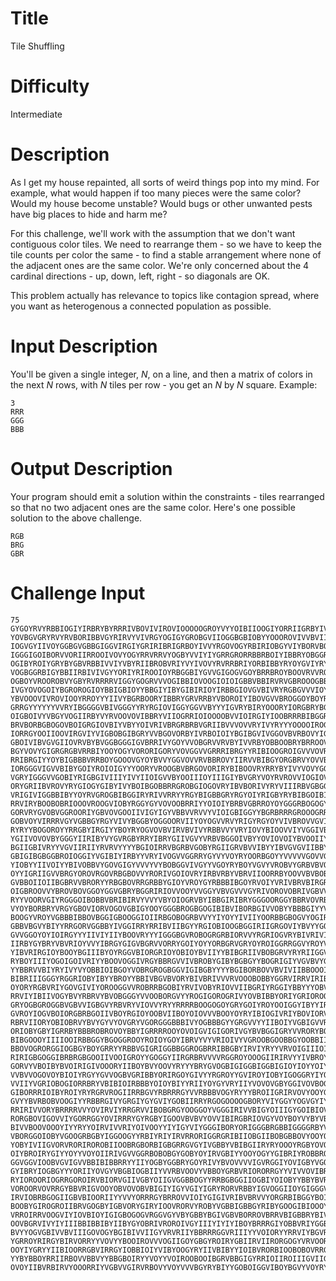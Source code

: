 # Title

Tile Shuffling

# Difficulty 

Intermediate

# Description

As I get my house repainted, all sorts of weird things pop into my mind. For example, what would happen if too many pieces were the same color? Would my house become unstable? Would bugs or other unwanted pests have big places to hide and harm me? 

For this challenge, we'll work with the assumption that we don't want contiguous color tiles. We need to rearrange them - so we have to keep the tile counts per color the same - to find a stable arrangement where none of the adjacent ones are the same color. We're only concerned about the 4 cardinal directions - up, down, left, right - so diagonals are OK. 

This problem actually has relevance to topics like contagion spread, where you want as heterogenous a connected population as possible. 

# Input  Description

You'll be given a single integer, *N*, on a line, and then a matrix of colors in the next *N* rows, with *N* tiles per row - you get an *N* by *N* square. Example:

    3
    RRR
    GGG
    BBB

# Output Description

Your program should emit a solution within the constraints - tiles rearranged so that no two adjacent ones are the same color. Here's one possible solution to the above challenge. 

    RGB
    BRG
    GBR

# Challenge Input

    75
    GYGOYRVYRBBIOGIYIRBRYBYRRRIVBOVIVIROVIOOOOOGROYVYYOIBIIOOGIYORRIIGRBYIVYOI
    YOVBGVGRYRVYRVBORIBBVGYRIRVYVIVRGYOGIGYGROBGVIIOGGBGBIOBYYOOOROVIVVBVIIRBY
    IOGVGYIIVOYGGBGVGBBGIGGVIRGIYGRIRIBRIGRBOYIVVYRGOVOGYRBIRIOBGYVIYBORVBOVIB
    IGGGIGOIBORVVORIIRROOIVOVYOGYRRVRRVYOGBYVVIYIYGRRGRORRBBRBOIYIBBRYOBGGRRBR
    OGIBYROIYGRYBYGBVRBBIVVIYVBYRIIBROBVRIYVYIVOVYRVRRBRIYORBIBBYRYOYGVIYRYROY
    VOGBGGRBIGYBBIIRBIVIVGYYORIYRIROOIOYRBGGBIYGVVGIGOGVGOYBRRBROYBOOVRVVROBYI
    OGBOYVROOROBVYGBYRVRRRRVIGGYGOGRVVVOGIBBIOVOOGIOIOIGBBVBBIRVRVGBROOOGBBRIY
    IVGYOVOGOIYBGROROGIOYBBIGBIOYYBBGIYIBYGIBIRIOYIRBBGIOVGVBIVRYRGBGVVVIOYVGI
    YBVOOOVIVROVIOOYRROYYYIIVYBGRBOORYIBBRYGRVRRBYVBOROIYIBOVGVVBROGGOYBOYRVOR
    GRRGYYYYYYVVRYIBGGGGVBIVGGGYYRYRGIOVIGGYGGVVBYYYIGVRYBIRYOOORYIORGBRYBGGGR
    OIGBOIVYVBGYVOGIIRBYVYRVOOVOVIBBRYVIIOGRRIOIOOOOBVVIOIRGIYIOOBRRRBIBGGRYRY
    BRVBORBGBOGOVBOIGRGIOVBIYVBYYOIVRIVBRGRBRBVGRIIBVVVOVVRYIVYRYYYOOOOIROGYRV
    IORRGYOOIIOOVIRGVIYVIGBOBGIBGRYVVBGOVORBYIVRBOIOIYBGIBGVIVGGOVBVRBOVYIGBIO
    GBOIVIBVGVGIIOVRVBYBVGGBGGGIGVBRRIVYGOYVVOBGRVVRVBYIVVRBYOBBOOBRYBRROOVRGO
    BGYVOVYGIGRGRGBVRRBIYOOYOGYVORORIGORYVOVGGVVGRRRIBRGYYRIBIOOGROIGVVVOVROBI
    RRIBRGIYYOYBIGBBBVRRBOYGOOOVGYOYBVVYGGVOVVRVBBROVYIIRVVBIBGYORGBRVYOVVBRIR
    IORGGGVIGVVBIBYGOIYROIOIGYYYOORYVROOGBVBRGOVORIRYBIBOOVRYRRYBYIVYVOVYGGGIG
    VGRYIGGGVVGOBIYRIGBGIVIIIYIVYIIOIGVVBYOOIIIOYIIIGIYBVGRYVOYRVROVVIOGIOVOVY
    ORYGRIIBVROVYRYGIOGYGIBYIVYBOIBGOBBRRGROBGIOGOVRYIBVBORIVYRYVIIIRBVGBGGBOO
    VRIGIVIGGBBIBYYOYRVGROGBIBGGIRYRIVVRRYYRGYBIGBBGRYRGYOIYRIGBYRYBIBGOIBIVOY
    RRVIRYBOOBOBRIOOOVROOGVIOBYRGGYGYVOVOOBRRIYYOIOIYBRBVGBRROYOYGGGRBOGOGYYIY
    GORVRYGVOBVGGROORIYGBVOVGOOIIVIGYIGYVBBVVRVVYVIOIGBIGGYYBGRBRRRGROOOGRRVRG
    GOBVOYVIRRRVGYVGBBGYRGYVIVYBGGBYOGGOORVIIYOYOGVVRVYRIGYRGYOYVIVBROVVGVIOVR
    RYRYYBOGOROYYRRGBYIRGIYYBOYRYOGVOVBVIRVBVIVYRBBVVYVRYIOVYBIOOVVIYVGGIVBOGB
    YGIIVOVOVBYGGGYIIRIBYVYGVRGBYRRYIBRYGIIVGVYVRBVBGGOIVBYYOVIOVOIYBVOOIIYBGB
    BGIIGBIVRYYVGVIIRIIYRVRVYYYYBGIOIRRVBGRBVGOBYRGIIGRVBVVIBYYIBVGVGVIIBBYBVR
    GBIGIBGBGGBROIOGGIYVGIBIYIRBYYVRYIVOGVVGGRRYGYVYVOYRYOORBGOYYVVVVVGOVVGBIO
    YIOBYYIIVOIYYBIVOBBVYGOVGIGYVVVYVYBOBGGVIVGYYVGOYRYBOYVGVYVROBVYGRBVBVOIRV
    OYYIGRIIGVVBRGYOROVRGOVRBGBOVVYRORIVGOIOVRYIRBVRBYVBRVIIOORRBYOOVVBVBOBBOO
    GVBBOIIOIIBGBRVVBRORYYRBGBOVRRGRBBYGIOYVROYGYRBBBIBGOYRVOIYVRIVBRVBIRGROII
    OIGBROOVVYBROVBOVGGOYGGVGBRYBGGRIRIOVVOOYVVGGYVBVGVVVGYRIVOROVOBRIVGBVVRVG
    RYYVOORVGIYRGGGOIBOBBVBRIBIRVYVVYVBYOIOGRVBYIBBGIRIBRYGGGOORGGYBBRVOVRBGBG
    VYOYBORBRYVRGYGBOVIORVOGOVGBIGYOOYGGGBROGBGOGIBIBVIBORBGIVVOBYYBBBGIYYVGBI
    BOOGYVROYVGBBBIBBOVBGGIGBOOGGIOIIRBGOBOGRBVVYYIYOYYIVIIYOORBBGBOGVYOGIRYYR
    GBBVBGVYBIYYRRGORVGGBBYIVGGIRRYRRIBVIIBGYYRGIOBIOOGBGGIRIIGRGOVIYBVYYGOIOI
    GVVGGOYOYIOIRGYYYIIVIYIIYBOOVRYYYIGGGBGVROBOGRGRBIORVVYRGRIOGVRYBIVRIVIRVR
    IIRBYGYBRYVBVRIOYVVYIBRGYGIGVBGRVVORRYGOIYOYYORBGRVGRYOYROIGGRRGGVYROYVVVO
    YIBVRIRGIOYBOOYBGIIIBYOYRGGVBIORGRIOYOBIOYBVIIYYBIBGRIIVBOBGRVYRYRIIGGVIGR
    RYBOYIIIYOGOIGOIVRIYYBOOVOGGIVRGYBBRGVVIVBROBYGIBYBGBGYYBOGRIGIYVGVBVYGOVO
    YYBBRVVBIYRYIVYVYOBBIOIBGOYVOBRGROGBGGVIGIBGBYYYYBGIBORBOVVBVIVIIBBOOOIOIR
    BIBRIIIGGGYRGGRIOBYIBYYBROYYBBIVBGVBVORYBIVBRIVVVRVOOOBOBBYGGRVIRRVIRIBOGG
    OYORYRGBVRIYGOVGIVIYOROOGGVVROBRRBGOBIYRVIVOBYRIOVVIIBGRIYRGGIYBBYYYOBVYVB
    RRVIYIBIIVOGYBVYRBRVYBVOBGGGYVVOOBORGVYYROGIGOROGRIVYOVBIBBYORIYGRIOROOIYB
    GRYOGBGROGGBVGBVVIGBGVYRBVRYVIOVVYRYYRRRRBOOGOGOYGRYGOIYROYOOIGGYIBYYIRGGV
    GVROYIOGVBOIORGBRBGOIIVBOYRGIOYOOBVIIBOYOIOVVVBOOYOYRYIBIOGIVRIYBOVIORVBOY
    RBRVIIORYOBIOBRVYBVYGYVYOVGRYVGORGGGBBBIVYOGBBBGYYGRGVVYYIIBOIYVGBIGVVRBRB
    ORIOBYGBYIGRRBYBBBROBROVOYBBYIGRRRROOYOVOIGVIGIGORIVGYBVBGGIGRYVVRORYBOIVY
    BIBGOOOYIIIIOOIRBBGGYBGOGGROOYROIOYGOYIBRVYVYVRIOIVYVGROOBGOOBBGYOOBBIIIRI
    BBOVOGRORGGIOGBGYBOYGRRYYRBBVGIGRIGGBBGGROGBRRIBBGBYIRVIYRYYVRVOIGIIIOIOGO
    RIRIGBGOGGIBRBRGBGOOIIVOOIGROYYGOGGYIIRGRBRVVVVRGGROYOOOGIIRIRVYYIVBROYIRB
    GORVYVBOIBYBVOIRIGIVOOORYIIBOYBVYOOVYRYYYBRYGVOGBIGIGGBIGGBIGIOYIOYYOIYOIO
    VVBVVOGOVOYBIOIYRGYYGVVOGBVGRIBBYORIRGOYGIVYYRGROYYGVIROYIOBYIGOGGRYIYOGIB
    VVIIYVGRIOBOGIORRBRYVBIBIOIRBBBYOIOYBIYYRIIYOYGYVRYIIYVOVOVGBYGGIVOVBOGYGY
    GIBORRRIOIBYROIYRYRGRVROGIIRRBGVYRBRRRGYVVRBBBVOGYRYYYBROIIGRIRVOVYOOYGBGV
    GVYYBVRBOBVOOGIYYRBBRGIVYGRGIYGYGVIYGOBIIRRYRGOGOOOOGBORYVIYGGYYOGVGYIYOOI
    RRIRIVVORYBRRRRVVYOVIRVIYRRGRVVIBOBGRGYOOGGOYVGGGIRIVVBIGYOIIIGYGOIBIOVYYO
    RORGBOVIGOVVIYGORRGGYOVIRRRYGYRGBYIGOOVBVBVYOVVIBIRGBRIOVGYVOYBOYVYBYVBYBY
    BIVVBOOVOOOYIYYRYYOIRVIVVRIYOIVOOYYIYIGYVIYGGGIBORYORIGGGBRGBBIGGGGRBYVYYG
    VBORGGOIOBYVGOOGRBGBYIGGOOGYYRBIYRIYIRVRRORIGGRGRIBIIOBGIIBOBGBBOVYOOYOYGV
    YOBYIVIIGVORVRORIROROBIIOOBRGBORBIGBGRRGVGYIVGBBYVBIBGIIRYRYOOOYRGBYOVOBYI
    OIYBROIRYGIYYOYYVOYOIIRIVGVVGGRBOBOBGYGOBYOYIRVGBIYYOOYOGYYGIBRIYROBBROIOY
    GGVGGVIOOBVGVIGVVBBIBIBBRRYYIIYOGBYGGBRYGOYRIVYBVOVVVVIGVRGGIYOVIGBYVGOGRR
    GYIBRYIOGBGYYYORIIYOVGYVBGBIOGBIIYVVRBVOOVYVBBOYGRBVRIORORRGYYVIVVOVIBRVVY
    RYIOROORIOGRRGOROIRVBIORVGIIVGBYOIIGVGGBBOGYYRRBGBGGIIOGBIYOIOBYYBBYBVRRBB
    VOROORVOVRRGYBBVRIGVOOYOBVOVOBVBIGIYIGYVGIYIGRYRORVRBBYIGVOGGIIOYGIGGGVVBO
    IRVIOBRBGOGIIGBVBIOORIIYYVVYORRRGYBRROVVIOIYGIGIVRIBVBRVVYORGRBIBGGYBOIRVG
    BOOBYGIROGROIIBRVGOGBYIGBVORYGIRYIOOVRORVYROBYVGBBIGBBGYRIBYGOOGIBIOOOYYRI
    VRROIRRVOOGVIYIOVBIOYIGIGBOGOGVRGGVGYVBYGBBYBGIVGBVBORROVBRRVBIGBBRYBIVIYV
    OOVBGRVIVYIYIIIBBIBBIBYIIBYGYOBRIVROROIVGYIIIYIYIYIBOYBRRRGIYOBBVRIYGGBVOO
    BVYYOGVGBIVVBVIIIGOVOGYBGIBIVVIIGYVRVRIIYBBRRRGGVRIIIYYVOIORYYRRVIYBGVRIYO
    YGRROYRIRGYBIRVORRYYVOVYYBOOIROVVVOGIIGOYGBGYROIRYGBIIRVIIRORGOGYVRVOOROOV
    OOYIYGRYYIIBIOORRGBVIRRGYIOBBIOIYVIBYOOGYRYIIVBIBYYIOIBVRORBIOOBOBOVRRGBVR
    YYBYBBOYRRIIRBOVVBBVYYBBGBOIRYYVOYYVOIROOBOOIBGRVBBGIGYRRIOIIROIIIGVIIGIOO
    OVOYIIBVRBIRVYOOORRIYVGBVVGIRVRBOVYVOYVVVBGYRYBIYYGOBOIGGVIBOYBGVYVOYRYYRG
